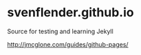 # svenflender.github.io
Source for testing and learning Jekyll

http://jmcglone.com/guides/github-pages/
